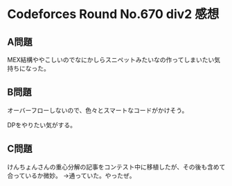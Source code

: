 # Codeforces Round No.670 div2 感想

## A問題

MEX結構ややこしいのでなにかしらスニペットみたいなの作ってしまいたい気持ちになった。

## B問題

オーバーフローしないので、色々とスマートなコードがかけそう。

DPをやりたい気がする。

## C問題

けんちょんさんの重心分解の記事をコンテスト中に移植したが、その後も含めて合っているか微妙。
→通っていた。やったぜ。


